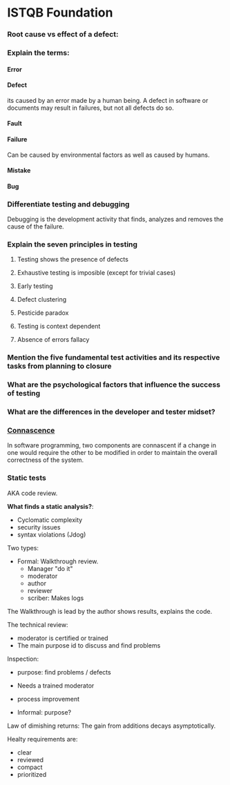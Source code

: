 # ISTQB Foundation

### Root cause vs effect of a defect:

### Explain the terms:

#### Error
#### Defect
its caused by an error made by a human being.
A defect in software or documents may result in failures, but not all defects do so.
#### Fault

#### Failure
Can be caused by environmental factors as well as caused by humans.
#### Mistake
#### Bug


### Differentiate testing and debugging

Debugging is the development activity that finds, analyzes and removes the cause of the failure.

### Explain the seven principles in testing

1. Testing shows the presence of defects
2. Exhaustive testing is imposible (except for trivial cases)
3. Early testing
4. Defect clustering

5. Pesticide paradox
6. Testing is context dependent
7. Absence of errors fallacy

### Mention the five fundamental test activities and its respective tasks from planning to closure

### What are the psychological factors that influence the success of testing
### What are the differences in the developer and tester midset?



### [Connascence](https://en.wikipedia.org/wiki/Connascence_(computer_programming))

In software programming, two components are connascent if a change in one would require the other to be modified in
order to maintain the overall correctness of the system.



### Static tests

AKA code review.

**What finds a static analysis?**:

- Cyclomatic complexity
- security issues
- syntax violations (Jdog)

Two types:

- Formal: Walkthrough review.
  - Manager "do it"
  - moderator
  - author
  - reviewer
  - scriber: Makes logs

The Walkthrough is lead by the author shows results, explains the code.

The technical review:
- moderator is certified or trained
- The main purpose id to discuss and find problems

Inspection:
- purpose: find problems / defects
- Needs a trained moderator
- process improvement

- Informal: purpose?


Law of dimishing returns: The gain from additions decays asymptotically.



Healty requirements are:
* clear
* reviewed
* compact
* prioritized
